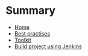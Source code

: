 # Summary

* [Home](README.md)
* [Best practises](pages/BestPractices.md)
* [Toolkit](pages/Ingredients.md)
* [Build project using Jenkins](pages/NewJenkinsJob.md)